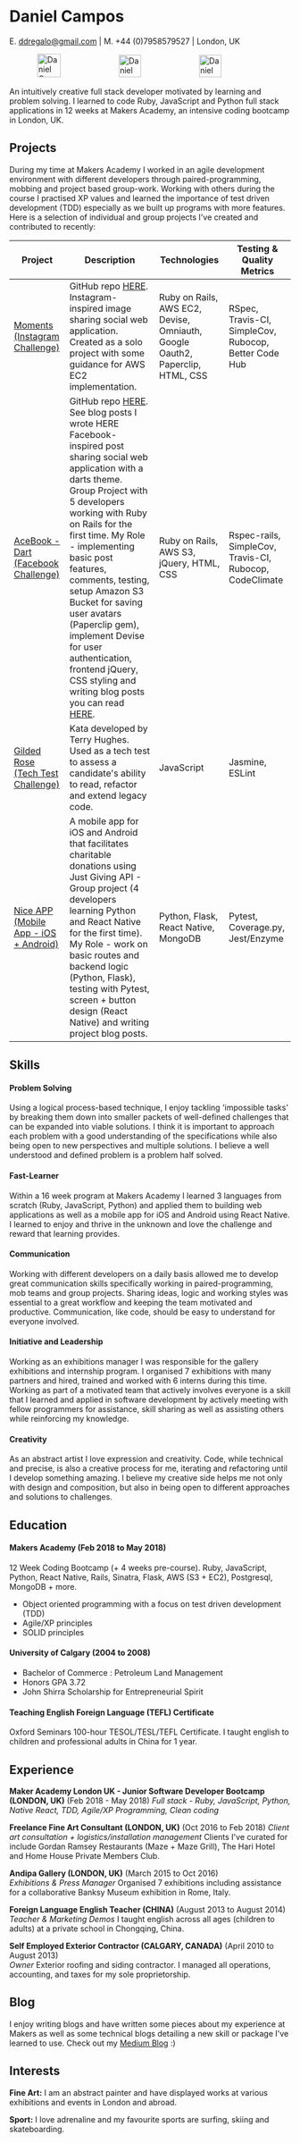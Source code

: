 # Daniel Campos

E. ddregalo@gmail.com  |  M. +44 (0)7958579527  |  London, UK

<p align="left">
<a href="https://www.linkedin.com/in/daniel-campos-982a80ab/">
<img src="https://www.iconfinder.com/data/icons/free-social-icons/67/linkedin_circle_color-512.png" alt="Daniel Campos LinkedIn" hspace="50" height="42" width="42"></a>
<a href="https://github.com/ddregalo">
<img src="https://cdn0.iconfinder.com/data/icons/octicons/1024/mark-github-512.png" alt="Daniel Campos GitHub" hspace="50" height="40" width="40"></a>
<a href="https://medium.com/@ddcampos">
<img src="https://cdn0.iconfinder.com/data/icons/social-23/100/social_medium-512.png" alt="Daniel Campos Medium Blog" hspace="50" height="40" width="40"></a>
</p>

An intuitively creative full stack developer motivated by learning and problem solving. I learned to code Ruby, JavaScript and Python full stack applications in 12 weeks at Makers Academy, an intensive coding bootcamp in London, UK.


## Projects

During my time at Makers Academy I worked in an agile development environment with different developers through paired-programming, mobbing and project based group-work. Working with others during the course I practised XP values and learned the importance of test driven development (TDD) especially as we built up programs with more features. Here is a selection of individual and group projects I've created and contributed to recently:

| Project |Description| Technologies | Testing & Quality Metrics |
|------------------------|------------------------------------------------------------------------------------------------------------------------------------------------------------------------------------------------------|-----------------------------------------|------------------------------|
| [Moments (Instagram Challenge)](http://moments.ddregalo.co.uk)| GitHub repo <a href="https://github.com/ddregalo/instagram-challenge">HERE</a>. Instagram-inspired image sharing social web application. Created as a solo project with some guidance for AWS EC2 implementation. |Ruby on Rails, AWS EC2, Devise, Omniauth, Google Oauth2, Paperclip, HTML, CSS | RSpec, Travis-CI, SimpleCov, Rubocop, Better Code Hub|
| [AceBook - Dart (Facebook Challenge)](http://team-dart.herokuapp.com/) | GitHub repo <a href="https://github.com/ddregalo/instagram-challenge">HERE</a>. See blog posts I wrote HERE Facebook-inspired post sharing social web application with a darts theme. Group Project with 5 developers working with Ruby on Rails for the first time. My Role - implementing basic post features, comments, testing, setup Amazon S3 Bucket for saving user avatars (Paperclip gem), implement Devise for user authentication, frontend jQuery, CSS styling and writing blog posts you can read <a href="https://medium.com/@teamdartlondon">HERE</a>. | Ruby on Rails, AWS S3, jQuery, HTML, CSS | Rspec-rails, SimpleCov, Travis-CI, Rubocop, CodeClimate |
| [Gilded Rose (Tech Test Challenge)](https://github.com/ddregalo/gilded-rose/tree/master/js) | Kata developed by Terry Hughes. Used as a tech test to assess a candidate's ability to read, refactor and extend legacy code. | JavaScript | Jasmine, ESLint |
| [Nice APP (Mobile App - iOS + Android)](https://github.com/RandJam/nice) | A mobile app for iOS and Android that facilitates charitable donations using Just Giving API - Group project (4 developers learning Python and React Native for the first time). My Role - work on basic routes and backend logic (Python, Flask), testing with Pytest, screen + button design (React Native) and writing project blog posts.| Python, Flask, React Native, MongoDB | Pytest, Coverage.py, Jest/Enzyme |


## Skills

#### Problem Solving
Using a logical process-based technique, I enjoy tackling 'impossible tasks' by breaking them down into smaller packets of well-defined challenges that can be expanded into viable solutions. I think it is important to approach each problem with a good understanding of the specifications while also being open to new perspectives and multiple solutions. I believe a well understood and defined problem is a problem half solved.

#### Fast-Learner
Within a 16 week program at Makers Academy I learned 3 languages from scratch (Ruby, JavaScript, Python) and applied them to building web applications as well as a mobile app for iOS and Android using React Native. I learned to enjoy and thrive in the unknown and love the challenge and reward that learning provides.

#### Communication
Working with different developers on a daily basis allowed me to develop great communication skills specifically working in paired-programming, mob teams and group projects. Sharing ideas, logic and working styles was essential to a great workflow and keeping the team motivated and productive. Communication, like code, should be easy to understand for everyone involved.

#### Initiative and Leadership
Working as an exhibitions manager I was responsible for the gallery exhibitions and internship program. I organised 7 exhibitions with many partners and hired, trained and worked with 6 interns during this time. Working as part of a motivated team that actively involves everyone is a skill that I learned and applied in software development by actively meeting with fellow programmers for assistance, skill sharing as well as assisting others while reinforcing my knowledge.

#### Creativity
As an abstract artist I love expression and creativity. Code, while technical and precise, is also a creative process for me, iterating and refactoring until I develop something amazing. I believe my creative side helps me not only with design and composition, but also in being open to different approaches and solutions to challenges.


## Education

#### Makers Academy (Feb 2018 to May 2018)
12 Week Coding Bootcamp (+ 4 weeks pre-course). Ruby, JavaScript, Python,
React Native, Rails, Sinatra, Flask, AWS (S3 + EC2), Postgresql, MongoDB + more.

- Object oriented programming with a focus on test driven development (TDD)
- Agile/XP principles
- SOLID principles

#### University of Calgary (2004 to 2008)

- Bachelor of Commerce : Petroleum Land Management
- Honors GPA 3.72
- John Shirra Scholarship for Entrepreneurial Spirit

#### Teaching English Foreign Language (TEFL) Certificate

Oxford Seminars 100-hour TESOL/TESL/TEFL Certificate. I taught english to children and professional adults in China for 1 year.


## Experience

**Maker Academy London UK - Junior Software Developer Bootcamp (LONDON, UK)** (Feb 2018 - May 2018)
*Full stack - Ruby, JavaScript, Python, Native React, TDD, Agile/XP Programming, Clean coding*

**Freelance Fine Art Consultant (LONDON, UK)** (Oct 2016 to Feb 2018)
*Client art consultation + logistics/installation management*
Clients I've curated for include Gordan Ramsey Restaurants (Maze + Maze Grill),
The Hari Hotel and Home House Private Members Club.

**Andipa Gallery (LONDON, UK)** (March 2015 to Oct 2016)   
*Exhibitions & Press Manager*
Organised 7 exhibitions including assistance for a collaborative Banksy Museum
exhibition in Rome, Italy.

**Foreign Language English Teacher (CHINA)** (August 2013 to August 2014)   
*Teacher & Marketing Demos*
I taught english across all ages (children to adults) at a private school in Chongqing, China.

**Self Employed Exterior Contractor (CALGARY, CANADA)** (April 2010 to August 2013)   
*Owner*
Exterior roofing and siding contractor. I managed all operations, accounting,
and taxes for my sole proprietorship.

## Blog

I enjoy writing blogs and have written some pieces about my experience at Makers as well as some technical blogs detailing a new skill or package I've learned to use. Check out my <a href="https://medium.com/@ddcampos">Medium Blog<a/> :)



## Interests

**Fine Art:** I am an abstract painter and have displayed works at various exhibitions and events in London and abroad.

**Sport:** I love adrenaline and my favourite sports are surfing, skiing and skateboarding.
